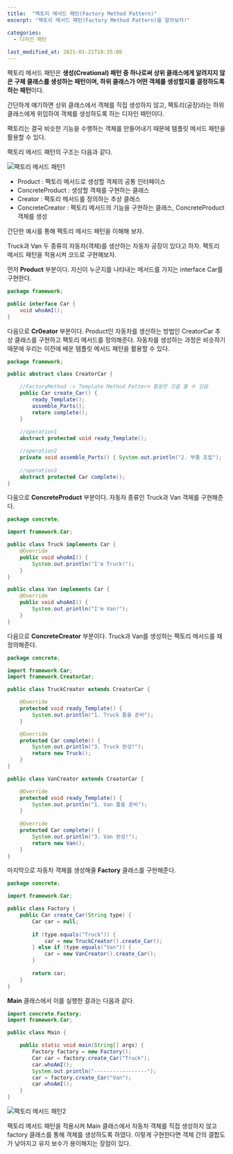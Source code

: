 ```yaml
---
title:  "팩토리 메서드 패턴(Factory Method Pattern)"
excerpt: "팩토리 메서드 패턴(Factory Method Pattern)을 알아보자!"

categories:
  - 디자인 패턴
  
last_modified_at: 2021-01-21T18:35:00
---
```


팩토리 메서드 패턴은 **생성(Creational) 패턴 중 하나로써 상위 클래스에게 알려지지 않은 구체 클래스를 생성하는 패턴이며, 하위 클래스가 어떤 객체를 생성할지를 결정하도록 하는 패턴**이다.  

간단하게 얘기하면 상위 클래스에서 객체를 직접 생성하지 않고, 팩토리(공장)라는 하위 클래스에게 위임하여 객체를 생성하도록 하는 디자인 패턴이다.  

팩토리는 결국 비슷한 기능을 수행하는 객체를 만들어내기 때문에 템플릿 메서드 패턴을 활용할 수 있다.  

팩토리 메서드 패턴의 구조는 다음과 같다.  

![팩토리 메서드 패턴1](https://user-images.githubusercontent.com/53072057/105272816-74c68780-5bdd-11eb-8849-982a99be00fa.JPG)  

* Product : 팩토리 메서드로 생성할 객체의 공통 인터페이스  
* ConcreteProduct : 생성할 객체를 구현하는 클래스  
* Creator : 팩토리 메서드를 정의하는 추상 클래스  
* ConcreteCreator : 팩토리 메서드의 기능을 구현하는 클래스, ConcreteProduct 객체를 생성  

간단한 예시를 통해 팩토리 메서드 패턴을 이해해 보자.  

Truck과 Van 두 종류의 자동차(객체)를 생산하는 자동차 공장이 있다고 하자. 팩토리 메서드 패턴을 적용시켜 코드로 구현해보자.  

먼저 **Product** 부분이다. 자신이 누군지를 나타내는 메서드를 가지는 interface Car를 구현한다.  

```java
package framework;

public interface Car {
	void whoAmI();
}
```

다음으로 **Cr0eator** 부분이다. Product인 자동차를 생산하는 방법인 CreatorCar 추상 클래스를 구현하고 팩토리 메서드를 정의해준다. 자동차를 생성하는 과정은 비슷하기 때문에 우리는 이전에 배운 템플릿 메서드 패턴을 활용할 수 있다.  

```java
package framework;

public abstract class CreatorCar {

	//FactoryMethod -> Template Method Pattern 활용한 것을 볼 수 있음
	public Car create_Car() {
		ready_Template();
		assemble_Parts();
		return complete();
	}
	
    //operation1
	abstract protected void ready_Template();

    //operation2
	private void assemble_Parts() { System.out.println("2. 부품 조립"); }
	
    //operation3
	abstract protected Car complete();
}
```

다음으로 **ConcreteProduct** 부분이다. 자동차 종류인 Truck과 Van 객체를 구현해준다.  

```java
package concrete;

import framework.Car;

public class Truck implements Car {
	@Override
	public void whoAmI() {
		System.out.println("I'm Truck!");
	}
}

public class Van implements Car {
	@Override
	public void whoAmI() {
		System.out.println("I'm Van!");
	}
}
```

다음으로 **ConcreteCreator** 부분이다. Truck과 Van를 생성하는 팩토리 메서드를 재정의해준다.  

```java
package concrete;

import framework.Car;
import framework.CreatorCar;

public class TruckCreator extends CreatorCar {

	@Override
	protected void ready_Template() {
		System.out.println("1. Truck 틀을 준비");
	}

	@Override
	protected Car complete() {
		System.out.println("3. Truck 완성!");
		return new Truck();
	}
}

public class VanCreator extends CreatorCar {

	@Override
	protected void ready_Template() {
		System.out.println("1. Van 틀을 준비");
	}
	
	@Override
	protected Car complete() {
		System.out.println("3. Van 완성!");
		return new Van();
	}
}
```

마지막으로 자동차 객체를 생성해줄 **Factory** 클래스를 구현해준다.  

```java
package concrete;

import framework.Car;

public class Factory {
	public Car create_Car(String type) {
		Car car = null;
		
		if (type.equals("Truck")) {
			car = new TruckCreator().create_Car();
		} else if (type.equals("Van")) {
			car = new VanCreator().create_Car();
		}
		
		return car;
	}
}
```

**Main** 클래스에서 이를 실행한 결과는 다음과 같다.  

```java
import concrete.Factory;
import framework.Car;

public class Main {

	public static void main(String[] args) {
		Factory factory = new Factory();
		Car car = factory.create_Car("Truck");
		car.whoAmI();
		System.out.println("-----------------");
		car = factory.create_Car("Van");
		car.whoAmI();
	}
}
```

![팩토리 메서드 패턴2](https://user-images.githubusercontent.com/53072057/105272819-75f7b480-5bdd-11eb-937d-29828d55d791.JPG)  

팩토리 메서드 패턴을 적용시켜 Main 클래스에서 자동차 객체를 직접 생성하지 않고 factory 클래스를 통해 객체를 생성하도록 하였다. 이렇게 구현한다면 객체 간의 결합도가 낮아지고 유지 보수가 용이해지는 장점이 있다.  
